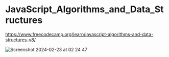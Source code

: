 # JavaScript_Algorithms_and_Data_Structures

https://www.freecodecamp.org/learn/javascript-algorithms-and-data-structures-v8/

![Screenshot 2024-02-23 at 02 24 47](https://github.com/Nicholas-khl/JavaScript_Algorithms_and_Data_Structures/assets/147368672/1f221a2f-9cda-4c31-971a-092bec6a8b4a)
